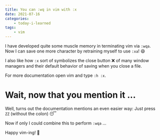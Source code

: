 ```yaml
---
title: You can :wq in vim with :x
date: 2021-07-16
categories:
    - today-i-learned
tags:
    - vim
---
```


I have developed quite some muscle memory in terminating vim via `:wqa`.
Now I can save one more character by retraining myself to use `:xa`! 😄

I also like how `:x` sort of symbolizes the close button ❌ of many window managers and their default behavior of saving when you close a file.

For more documentation open vim and type `:h :x`.

# Wait, now that you mention it ...

Well, turns out the documentation mentions an even easier way: Just press `ZZ` (without the colon) 😴

Now if only I could combine this to perform `:wqa` ...

Happy vim-ing! 👋
